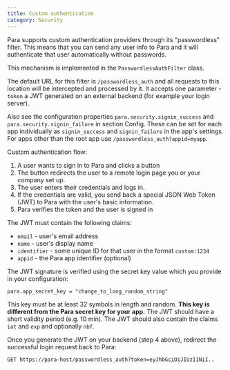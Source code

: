 ```yaml
---
title: Custom authentication
category: Security
---
```


Para supports custom authentication providers through its "passwordless" filter. This means that you can send any user
info to Para and it will authenticate that user automatically without passwords.

This mechanism is implemented in the `PasswordlessAuthFilter` class.

The default URL for this filter is `/passwordless_auth` and all requests to this location will be intercepted and processed
by it. It accepts one parameter - `token` a JWT generated on an external backend (for example your login server).

Also see the configuration properties `para.security.signin_success` and `para.security.signin_failure` in section Config.
These can be set for each app individually as `signin_success` and `signin_failure` in the app's settings.
For apps other than the root app use `/passwordless_auth?appid=myapp`.

Custom authentication flow:

1. A user wants to sign in to Para and clicks a button
2. The button redirects the user to a remote login page you or your company set up.
3. The user enters their credentials and logs in.
4. If the credentials are valid, you send back a special JSON Web Token (JWT) to Para with the user's basic information.
5. Para verifies the token and the user is signed in

The JWT must contain the following claims:

- `email` - user's email address
- `name` - user's display name
- `identifier` - some unique ID for that user in the format `custom:1234`
- `appid` - the Para app identifier (optional)

The JWT signature is verified using the secret key value which you provide in your configuration:
```
para.app_secret_key = "change_to_long_random_string"
```
This key must be at least 32 symbols in length and random. **This key is different from the Para secret key for your app.**
The JWT should have a short validity period (e.g. 10 min). The JWT should also contain the claims `iat` and `exp` and
optionally `nbf`.

Once you generate the JWT on your backend (step 4 above), redirect the successful login request back to Para:
```
GET https://para-host/passwordless_auth?token=eyJhbGciOiJIUzI1NiI..
```